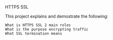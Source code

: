 HTTPS SSL


This project explains and demostrate the following: 

    What is HTTPS SSL 2 main roles
    What is the purpose encrypting traffic
    What SSL termination means
 
